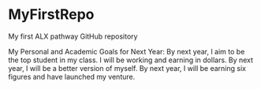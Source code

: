 # MyFirstRepo
My first ALX pathway GitHub repository

 My Personal and Academic Goals for Next Year:
By next year, I aim to be the top student in my class. I will be working and earning in dollars. By next year, I will be a better version of myself. By next year, I will be earning six figures and have launched my venture.
